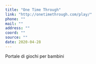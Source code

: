 ```yaml
---
title: "One Time Through"
link: "http://onetimethrough.com/play/"
phone: ""
mail: ""
address: ""
coord: ""
source: ""
date: 2020-04-28
---
```


Portale di giochi per bambini